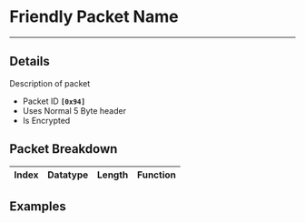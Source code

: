 # Friendly Packet Name #

---


## Details ##

Description of packet
  * Packet ID **`[0x94]`**
  * Uses Normal 5 Byte header
  * Is Encrypted

## Packet Breakdown ##
| Index | Datatype | Length | Function |
|:------|:---------|:-------|:---------|

## Examples ##
